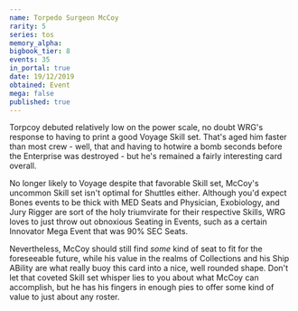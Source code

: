 ```yaml
---
name: Torpedo Surgeon McCoy
rarity: 5
series: tos
memory_alpha:
bigbook_tier: 8
events: 35
in_portal: true
date: 19/12/2019
obtained: Event
mega: false
published: true
---
```


Torpcoy debuted relatively low on the power scale, no doubt WRG's response to having to print a good Voyage Skill set. That's aged him faster than most crew - well, that and having to hotwire a bomb seconds before the Enterprise was destroyed - but he's remained a fairly interesting card overall.

No longer likely to Voyage despite that favorable Skill set, McCoy's uncommon Skill set isn't optimal for Shuttles either. Although you'd expect Bones events to be thick with MED Seats and Physician, Exobiology, and Jury Rigger are sort of the holy triumvirate for their respective Skills, WRG loves to just throw out obnoxious Seating in Events, such as a certain Innovator Mega Event that was 90% SEC Seats.

Nevertheless, McCoy should still find *some* kind of seat to fit for the foreseeable future, while his value in the realms of Collections and his Ship ABility are what really buoy this card into a nice, well rounded shape. Don't let that coveted Skill set whisper lies to you about what McCoy can accomplish, but he has his fingers in enough pies to offer some kind of value to just about any roster.

